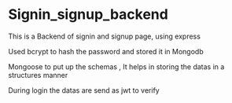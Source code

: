 # Signin_signup_backend

This is a Backend of signin and signup page, using express

Used bcrypt to hash the password and stored it in Mongodb

Mongoose to put up the schemas , It helps in storing the datas in a structures manner

During login the datas are send as jwt to verify
